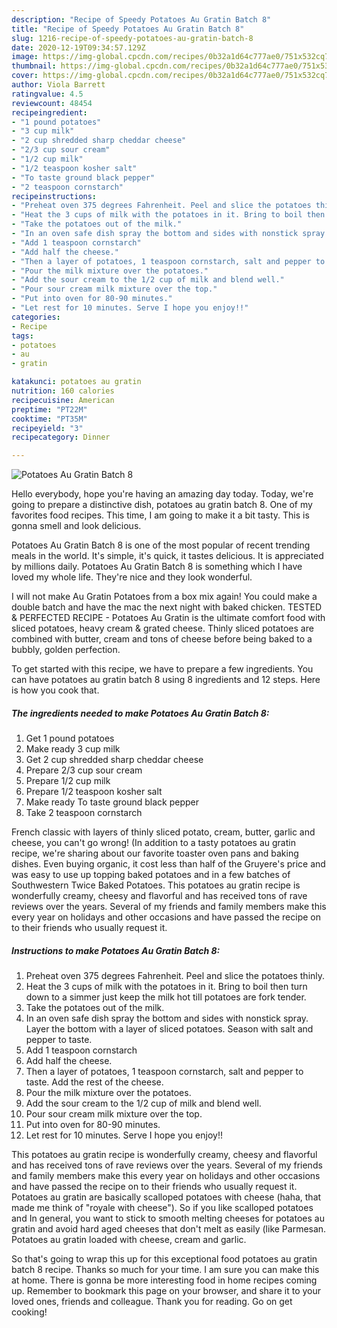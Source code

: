 ```yaml
---
description: "Recipe of Speedy Potatoes Au Gratin Batch 8"
title: "Recipe of Speedy Potatoes Au Gratin Batch 8"
slug: 1216-recipe-of-speedy-potatoes-au-gratin-batch-8
date: 2020-12-19T09:34:57.129Z
image: https://img-global.cpcdn.com/recipes/0b32a1d64c777ae0/751x532cq70/potatoes-au-gratin-batch-8-recipe-main-photo.jpg
thumbnail: https://img-global.cpcdn.com/recipes/0b32a1d64c777ae0/751x532cq70/potatoes-au-gratin-batch-8-recipe-main-photo.jpg
cover: https://img-global.cpcdn.com/recipes/0b32a1d64c777ae0/751x532cq70/potatoes-au-gratin-batch-8-recipe-main-photo.jpg
author: Viola Barrett
ratingvalue: 4.5
reviewcount: 48454
recipeingredient:
- "1 pound potatoes"
- "3 cup milk"
- "2 cup shredded sharp cheddar cheese"
- "2/3 cup sour cream"
- "1/2 cup milk"
- "1/2 teaspoon kosher salt"
- "To taste ground black pepper"
- "2 teaspoon cornstarch"
recipeinstructions:
- "Preheat oven 375 degrees Fahrenheit. Peel and slice the potatoes thinly."
- "Heat the 3 cups of milk with the potatoes in it. Bring to boil then turn down to a simmer just keep the milk hot till potatoes are fork tender."
- "Take the potatoes out of the milk."
- "In an oven safe dish spray the bottom and sides with nonstick spray. Layer the bottom with a layer of sliced potatoes. Season with salt and pepper to taste."
- "Add 1 teaspoon cornstarch"
- "Add half the cheese."
- "Then a layer of potatoes, 1 teaspoon cornstarch, salt and pepper to taste. Add the rest of the cheese."
- "Pour the milk mixture over the potatoes."
- "Add the sour cream to the 1/2 cup of milk and blend well."
- "Pour sour cream milk mixture over the top."
- "Put into oven for 80-90 minutes."
- "Let rest for 10 minutes. Serve I hope you enjoy!!"
categories:
- Recipe
tags:
- potatoes
- au
- gratin

katakunci: potatoes au gratin 
nutrition: 160 calories
recipecuisine: American
preptime: "PT22M"
cooktime: "PT35M"
recipeyield: "3"
recipecategory: Dinner

---
```



![Potatoes Au Gratin Batch 8](https://img-global.cpcdn.com/recipes/0b32a1d64c777ae0/751x532cq70/potatoes-au-gratin-batch-8-recipe-main-photo.jpg)

Hello everybody, hope you're having an amazing day today. Today, we're going to prepare a distinctive dish, potatoes au gratin batch 8. One of my favorites food recipes. This time, I am going to make it a bit tasty. This is gonna smell and look delicious.

Potatoes Au Gratin Batch 8 is one of the most popular of recent trending meals in the world. It's simple, it's quick, it tastes delicious. It is appreciated by millions daily. Potatoes Au Gratin Batch 8 is something which I have loved my whole life. They're nice and they look wonderful.

I will not make Au Gratin Potatoes from a box mix again! You could make a double batch and have the mac the next night with baked chicken. TESTED &amp; PERFECTED RECIPE - Potatoes Au Gratin is the ultimate comfort food with sliced potatoes, heavy cream &amp; grated cheese. Thinly sliced potatoes are combined with butter, cream and tons of cheese before being baked to a bubbly, golden perfection.


To get started with this recipe, we have to prepare a few ingredients. You can have potatoes au gratin batch 8 using 8 ingredients and 12 steps. Here is how you cook that.

<!--inarticleads1-->

##### The ingredients needed to make Potatoes Au Gratin Batch 8:

1. Get 1 pound potatoes
1. Make ready 3 cup milk
1. Get 2 cup shredded sharp cheddar cheese
1. Prepare 2/3 cup sour cream
1. Prepare 1/2 cup milk
1. Prepare 1/2 teaspoon kosher salt
1. Make ready To taste ground black pepper
1. Take 2 teaspoon cornstarch


French classic with layers of thinly sliced potato, cream, butter, garlic and cheese, you can&#39;t go wrong! (In addition to a tasty potatoes au gratin recipe, we&#39;re sharing about our favorite toaster oven pans and baking dishes. Even buying organic, it cost less than half of the Gruyere&#39;s price and was easy to use up topping baked potatoes and in a few batches of Southwestern Twice Baked Potatoes. This potatoes au gratin recipe is wonderfully creamy, cheesy and flavorful and has received tons of rave reviews over the years. Several of my friends and family members make this every year on holidays and other occasions and have passed the recipe on to their friends who usually request it. 

<!--inarticleads2-->

##### Instructions to make Potatoes Au Gratin Batch 8:

1. Preheat oven 375 degrees Fahrenheit. Peel and slice the potatoes thinly.
1. Heat the 3 cups of milk with the potatoes in it. Bring to boil then turn down to a simmer just keep the milk hot till potatoes are fork tender.
1. Take the potatoes out of the milk.
1. In an oven safe dish spray the bottom and sides with nonstick spray. Layer the bottom with a layer of sliced potatoes. Season with salt and pepper to taste.
1. Add 1 teaspoon cornstarch
1. Add half the cheese.
1. Then a layer of potatoes, 1 teaspoon cornstarch, salt and pepper to taste. Add the rest of the cheese.
1. Pour the milk mixture over the potatoes.
1. Add the sour cream to the 1/2 cup of milk and blend well.
1. Pour sour cream milk mixture over the top.
1. Put into oven for 80-90 minutes.
1. Let rest for 10 minutes. Serve I hope you enjoy!!


This potatoes au gratin recipe is wonderfully creamy, cheesy and flavorful and has received tons of rave reviews over the years. Several of my friends and family members make this every year on holidays and other occasions and have passed the recipe on to their friends who usually request it. Potatoes au gratin are basically scalloped potatoes with cheese (haha, that made me think of &#34;royale with cheese&#34;). So if you like scalloped potatoes and In general, you want to stick to smooth melting cheeses for potatoes au gratin and avoid hard aged cheeses that don&#39;t melt as easily (like Parmesan. Potatoes au gratin loaded with cheese, cream and garlic. 

So that's going to wrap this up for this exceptional food potatoes au gratin batch 8 recipe. Thanks so much for your time. I am sure you can make this at home. There is gonna be more interesting food in home recipes coming up. Remember to bookmark this page on your browser, and share it to your loved ones, friends and colleague. Thank you for reading. Go on get cooking!
